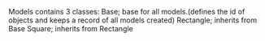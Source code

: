 Models contains 3 classes:
Base; base for all models.(defines the id of objects and keeps a record of all models created)
Rectangle; inherits from Base
Square; inherits from Rectangle
